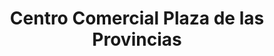 ---
title: "Centro Comercial Plaza de las Provincias"
url: /fuenlabrada/centro-comercial-plaza-de-las-provincias/
shop: centro comercial
---